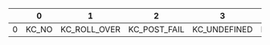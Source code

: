 | | 0 | 1 | 2 | 3 | 4 | 5 | 6 | 7 | 8 | 9 | A | B | C | D | E | F |
|-|---|---|---|---|---|---|---|---|---|---|---|---|---|---|---|---|
| 0 |KC_NO|KC_ROLL_OVER|KC_POST_FAIL|KC_UNDEFINED|KC_A|KC_B|KC_C|KC_D|KC_E|KC_F|KC_G|KC_H|KC_I|KC_J|KC_K|KC_L|